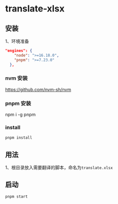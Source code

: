 # translate-xlsx

## 安装

1、环境准备

```json
"engines": {
    "node": ">=16.18.0",
    "pnpm": ">=7.23.0"
  },
```

### nvm 安装

https://github.com/nvm-sh/nvm

### pnpm 安装

npm i -g pnpm

### install

```sh
pnpm install
```


## 用法

1、根目录放入需要翻译的脚本，命名为`translate.xlsx`

## 启动

```sh
pnpm start 
```

